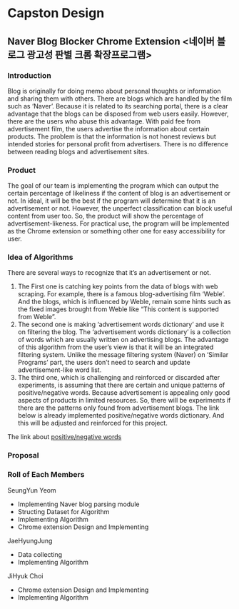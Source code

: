 # Capston Design

## Naver Blog Blocker Chrome Extension <네이버 블로그 광고성 판별 크롬 확장프로그램>

### Introduction
Blog is originally for doing memo about personal thoughts or information and sharing them with others. There are blogs which are handled by the film such as ‘Naver’. Because it is related to its searching portal, there is a clear advantage that the blogs can be disposed from web users easily. However, there are the users who abuse this advantage. With paid fee from advertisement film, the users advertise the information about certain products. The problem is that the information is not honest reviews but intended stories for personal profit from advertisers. There is no difference between reading blogs and advertisement sites.


### Product
The goal of our team is implementing the program which can output the certain percentage of likeliness if the content of blog is an advertisement or not. 
In ideal, it will be the best if the program will determine that it is an advertisement or not. However, the unperfect classification can block useful content from user too. So, the product will show the percentage of advertisement-likeness. For practical use, the program will be implemented as the Chrome extension or something other one for easy accessibility for user.


### Idea of Algorithms
There are several ways to recognize that it’s an advertisement or not. 
1. The First one is catching key points from the data of blogs with web scraping. For example, there is a famous blog-advertising film ‘Weble’. And the blogs, which is influenced by Weble, remain some hints such as the fixed images brought from Weble like “This content is supported from Weble”.
2. The second one is making ‘advertisement words dictionary’ and use it on filtering the blog. The ‘advertisement words dictionary’ is a collection of words which are usually written on advertising blogs. The advantage of this algorithm from the user’s view is that it will be an integrated filtering system. Unlike the message filtering system (Naver) on ‘Similar Programs’ part, the users don’t need to search and update advertisement-like word list.
3. The third one, which is challenging and reinforced or discarded after experiments, is assuming that there are certain and unique patterns of positive/negative words. Because advertisement is appealing only good aspects of products in limited resources. So, there will be experiments if there are the patterns only found from advertisement blogs. The link below is already implemented positive/negative words dictionary. And this will be adjusted and reinforced for this project. 

The link about [positive/negative words](http://web.yonsei.ac.kr/dslab/Journal/sentiment%20dictionary.pdf)


### Proposal


### Roll of Each Members
SeungYun Yeom 
- Implementing Naver blog parsing module
- Structing Dataset for Algorithm
- Implementing Algorithm
- Chrome extension Design and Implementing


JaeHyungJung
- Data collecting
- Implementing Algorithm


JiHyuk Choi
- Chrome extension Design and Implementing
- Implementing Algorithm
